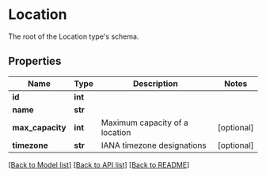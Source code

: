 # Location

The root of the Location type's schema.
## Properties
Name | Type | Description | Notes
------------ | ------------- | ------------- | -------------
**id** | **int** |  | 
**name** | **str** |  | 
**max_capacity** | **int** | Maximum capacity of a location | [optional] 
**timezone** | **str** |  IANA timezone designations | [optional] 

[[Back to Model list]](../README.md#documentation-for-models) [[Back to API list]](../README.md#documentation-for-api-endpoints) [[Back to README]](../README.md)


